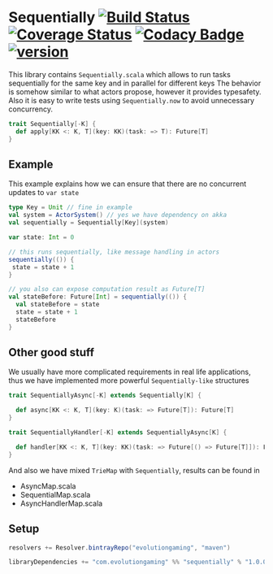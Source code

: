# Sequentially [![Build Status](https://travis-ci.org/evolution-gaming/sequentially.svg)](https://travis-ci.org/evolution-gaming/sequentially) [![Coverage Status](https://coveralls.io/repos/evolution-gaming/sequentially/badge.svg)](https://coveralls.io/r/evolution-gaming/sequentially) [![Codacy Badge](https://api.codacy.com/project/badge/Grade/31ef1c904dae40d992d9537adfdad73e)](https://www.codacy.com/app/evolution-gaming/sequentially?utm_source=github.com&amp;utm_medium=referral&amp;utm_content=evolution-gaming/sequentially&amp;utm_campaign=Badge_Grade) [ ![version](https://api.bintray.com/packages/evolutiongaming/maven/sequentially/images/download.svg) ](https://bintray.com/evolutiongaming/maven/sequentially/_latestVersion)

This library contains `Sequentially.scala` which allows to run tasks sequentially for the same key and in parallel for different keys
The behavior is somehow similar to what actors propose, however it provides typesafety.
Also it is easy to write tests using `Sequentially.now` to avoid unnecessary concurrency.   

```scala
trait Sequentially[-K] {
  def apply[KK <: K, T](key: KK)(task: => T): Future[T]
}
```

## Example

This example explains how we can ensure that there are no concurrent updates to `var state`

```scala
type Key = Unit // fine in example
val system = ActorSystem() // yes we have dependency on akka
val sequentially = Sequentially[Key](system)

var state: Int = 0

// this runs sequentially, like message handling in actors 
sequentially(()) {
 state = state + 1
}

// you also can expose computation result as Future[T]
val stateBefore: Future[Int] = sequentially(()) {
  val stateBefore = state
  state = state + 1
  stateBefore
} 
```

## Other good stuff

We usually have more complicated requirements in real life applications, 
thus we have implemented  more powerful `Sequentially-like` structures

```scala
trait SequentiallyAsync[-K] extends Sequentially[K] {

  def async[KK <: K, T](key: K)(task: => Future[T]): Future[T]
}
```

```scala
trait SequentiallyHandler[-K] extends SequentiallyAsync[K] {

  def handler[KK <: K, T](key: KK)(task: => Future[() => Future[T]]): Future[T]
}
```

And also we have mixed `TrieMap` with `Sequentially`, results can be found in

* AsyncMap.scala
* SequentialMap.scala
* AsyncHandlerMap.scala      

  
## Setup

```scala
resolvers += Resolver.bintrayRepo("evolutiongaming", "maven")

libraryDependencies += "com.evolutiongaming" %% "sequentially" % "1.0.0"
```